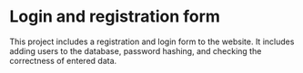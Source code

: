 # Login and registration form
This project includes a registration and login form to the website. 
It includes adding users to the database, password hashing, and checking the correctness of entered data.
